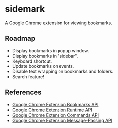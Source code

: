 # sidemark

A Google Chrome extension for viewing bookmarks.

## Roadmap

- Display bookmarks in popup window.
- Display bookmarks in "sidebar".
- Keyboard shortcut.
- Update bookmarks on events.
- Disable text wrapping on bookmarks and folders.
- Search feature!

## References

- [Google Chrome Extension Bookmarks API](https://developer.chrome.com/docs/extensions/reference/bookmarks/)
- [Google Chrome Extension Runtime API](https://developer.chrome.com/docs/extensions/reference/runtime/)
- [Google Chrome Extension Commands API](https://developer.chrome.com/docs/extensions/reference/commands/)
- [Google Chrome Extension Message-Passing API](https://developer.chrome.com/docs/extensions/reference/runtime/#method-sendMessage)
